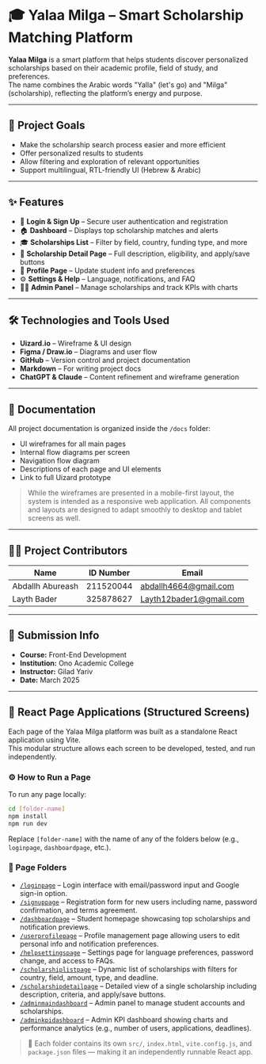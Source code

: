 # 🎓 Yalaa Milga – Smart Scholarship Matching Platform

**Yalaa Milga** is a smart platform that helps students discover personalized scholarships based on their academic profile, field of study, and preferences.  
The name combines the Arabic words "Yalla" (let's go) and "Milga" (scholarship), reflecting the platform’s energy and purpose.

---

## 🎯 Project Goals

- Make the scholarship search process easier and more efficient  
- Offer personalized results to students  
- Allow filtering and exploration of relevant opportunities  
- Support multilingual, RTL-friendly UI (Hebrew & Arabic)  

---

## ✨ Features

- 🔐 **Login & Sign Up** – Secure user authentication and registration  
- 🏠 **Dashboard** – Displays top scholarship matches and alerts  
- 🎓 **Scholarships List** – Filter by field, country, funding type, and more  
- 📄 **Scholarship Detail Page** – Full description, eligibility, and apply/save buttons  
- 👤 **Profile Page** – Update student info and preferences  
- ⚙️ **Settings & Help** – Language, notifications, and FAQ  
- 🧑‍💼 **Admin Panel** – Manage scholarships and track KPIs with charts  

---

## 🛠️ Technologies and Tools Used

- **Uizard.io** – Wireframe & UI design  
- **Figma / Draw.io** – Diagrams and user flow  
- **GitHub** – Version control and project documentation  
- **Markdown** – For writing project docs  
- **ChatGPT & Claude** – Content refinement and wireframe generation  

---

## 📂 Documentation

All project documentation is organized inside the `/docs` folder:

- UI wireframes for all main pages  
- Internal flow diagrams per screen  
- Navigation flow diagram  
- Descriptions of each page and UI elements  
- Link to full Uizard prototype  

> While the wireframes are presented in a mobile-first layout, the system is intended as a responsive web application. All components and layouts are designed to adapt smoothly to desktop and tablet screens as well.

---

## 👨‍💻 Project Contributors

| Name              | ID Number | Email                        |
|-------------------|-----------|------------------------------|
| Abdallh Abureash  | 211520044 | abdallh4664@gmail.com        |
| Layth Bader       | 325878627 | Layth12bader1@gmail.com      |

---

## 🏫 Submission Info

- **Course:** Front-End Development  
- **Institution:** Ono Academic College  
- **Instructor:** Gilad Yariv  
- **Date:** March 2025  

---

## 🧩 React Page Applications (Structured Screens)

Each page of the Yalaa Milga platform was built as a standalone React application using Vite.  
This modular structure allows each screen to be developed, tested, and run independently.

### ⚙️ How to Run a Page

To run any page locally:

```bash
cd [folder-name]
npm install
npm run dev
```

Replace `[folder-name]` with the name of any of the folders below (e.g., `loginpage`, `dashboardpage`, etc.).

### 📂 Page Folders

- [`/loginpage`](./loginpage) – Login interface with email/password input and Google sign-in option.
- [`/signuppage`](./signuppage) – Registration form for new users including name, password confirmation, and terms agreement.
- [`/dashboardpage`](./dashboardpage) – Student homepage showcasing top scholarships and notification previews.
- [`/userprofilepage`](./userprofilepage) – Profile management page allowing users to edit personal info and notification preferences.
- [`/helpsettingspage`](./helpsettingspage) – Settings page for language preferences, password change, and access to FAQs.
- [`/scholarshiplistpage`](./scholarshiplistpage) – Dynamic list of scholarships with filters for country, field, amount, type, and deadline.
- [`/scholarshipdetailpage`](./scholarshipdetailpage) – Detailed view of a single scholarship including description, criteria, and apply/save buttons.
- [`/adminmaindashboard`](./adminmaindashboard) – Admin panel to manage student accounts and scholarships.
- [`/adminkpidashboard`](./adminkpidashboard) – Admin KPI dashboard showing charts and performance analytics (e.g., number of users, applications, deadlines).

> 🧠 Each folder contains its own `src/`, `index.html`, `vite.config.js`, and `package.json` files — making it an independently runnable React app.